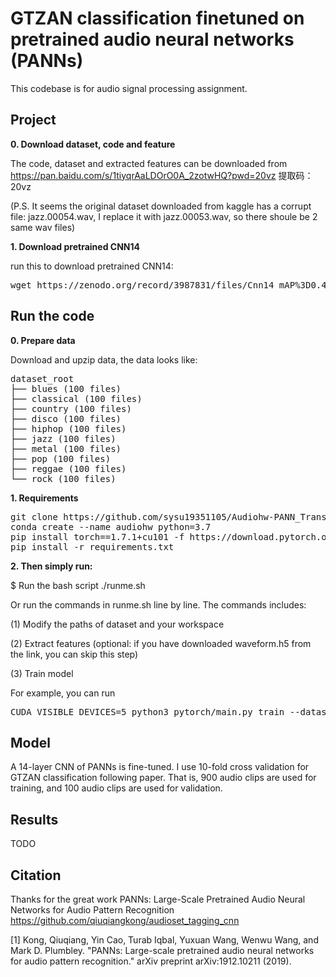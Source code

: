 # GTZAN classification finetuned on pretrained audio neural networks (PANNs)

This codebase is for audio signal processing assignment.

## Project
**0. Download dataset, code and feature** 

The code, dataset and extracted features can be downloaded from https://pan.baidu.com/s/1tiyqrAaLDOrO0A_2zotwHQ?pwd=20vz
提取码：20vz

(P.S. It seems the original dataset downloaded from kaggle has a corrupt file: jazz.00054.wav, I replace it with jazz.00053.wav, so there shoule be 2 same wav files)


**1. Download pretrained CNN14** 

run this to download pretrained CNN14:
<pre>
wget https://zenodo.org/record/3987831/files/Cnn14_mAP%3D0.431.pth?download=1
</pre>

## Run the code

**0. Prepare data** 

Download and upzip data, the data looks like:

<pre>
dataset_root
├── blues (100 files)
├── classical (100 files)
├── country (100 files)
├── disco (100 files)
├── hiphop (100 files)
├── jazz (100 files)
├── metal (100 files)
├── pop (100 files)
├── reggae (100 files)
└── rock (100 files)
</pre>

**1. Requirements**

<pre>
git clone https://github.com/sysu19351105/Audiohw-PANN_Transfer_GTZAN.git
conda create --name audiohw python=3.7
pip install torch==1.7.1+cu101 -f https://download.pytorch.org/whl/torch_stable.html
pip install -r requirements.txt
</pre>


**2. Then simply run:**

$ Run the bash script ./runme.sh

Or run the commands in runme.sh line by line. The commands includes:

(1) Modify the paths of dataset and your workspace

(2) Extract features
(optional: if you have downloaded waveform.h5 from the link, you can skip this step)

(3) Train model

For example, you can run
<pre>
CUDA_VISIBLE_DEVICES=5 python3 pytorch/main.py train --dataset_dir="/data1/nys_new/audiohw/PANN/GTZAN/Data/genres_original" --workspace="/data1/nys_new/audiohw/PANN/finetune" --holdout_fold=1 --model_type="Transfer_Cnn14" --pretrained_checkpoint_path="/data1/nys_new/audiohw/PANN/Cnn14_mAP=0.431.pth" --loss_type=clip_nll --augmentation='mixup' --learning_rate=1e-4 --batch_size=32 --resume_iteration=0 --stop_iteration=10000  --cuda
</pre>

## Model
A 14-layer CNN of PANNs is fine-tuned. I use 10-fold cross validation for GTZAN classification following paper. That is, 900 audio clips are used for training, and 100 audio clips are used for validation.

## Results
TODO


## Citation
Thanks for the great work PANNs: Large-Scale Pretrained Audio Neural Networks for Audio Pattern Recognition
https://github.com/qiuqiangkong/audioset_tagging_cnn

[1] Kong, Qiuqiang, Yin Cao, Turab Iqbal, Yuxuan Wang, Wenwu Wang, and Mark D. Plumbley. "PANNs: Large-scale pretrained audio neural networks for audio pattern recognition." arXiv preprint arXiv:1912.10211 (2019).
